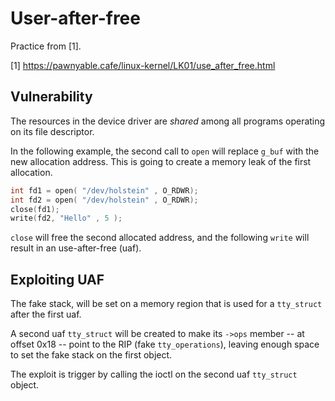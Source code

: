 # User-after-free

Practice from [1].

[1] https://pawnyable.cafe/linux-kernel/LK01/use_after_free.html

## Vulnerability 

The resources in the device driver are *shared* among all programs operating on
its file descriptor.

In the following example, the second call to `open` will replace `g_buf` with
the new allocation address. This is going to create a memory leak of the first
allocation.

~~~c
int fd1 = open( "/dev/holstein" , O_RDWR); 
int fd2 = open( "/dev/holstein" , O_RDWR); 
close(fd1); 
write(fd2, "Hello" , 5 );
~~~

`close` will free the second allocated address, and the following `write` will
result in an use-after-free (uaf).

## Exploiting UAF

The fake stack, will be set on a memory region that is used for a `tty_struct`
after the first uaf.

A second uaf `tty_struct` will be created to make its `->ops` member -- at
offset 0x18 -- point to the RIP (fake `tty_operations`), leaving enough space
to set the fake stack on the first object.

The exploit is trigger by calling the ioctl on the second uaf `tty_struct` object.
